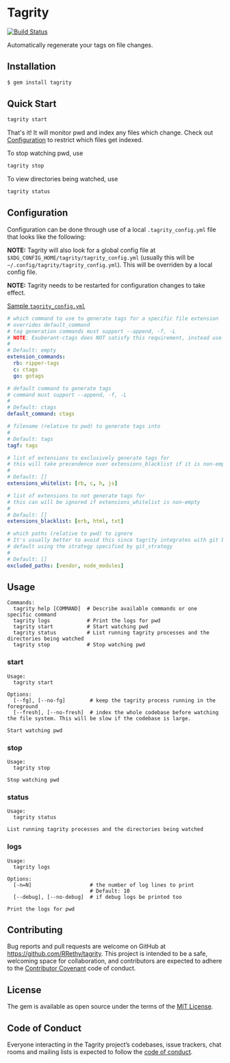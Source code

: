 # Tagrity

[![Build Status](https://travis-ci.com/RRethy/tagrity.svg?branch=master)](https://travis-ci.com/RRethy/tagrity)

Automatically regenerate your tags on file changes.

## Installation

```sh
$ gem install tagrity
```

## Quick Start

```sh
tagrity start
```

That's it! It will monitor pwd and index any files which change. Check out [Configuration](#configuration) to restrict which files get indexed.

To stop watching pwd, use

```sh
tagrity stop
```

To view directories being watched, use

```sh
tagrity status
```

## Configuration

Configuration can be done through use of a local `.tagrity_config.yml` file that looks like the following:

**NOTE:** Tagrity will also look for a global config file at `$XDG_CONFIG_HOME/tagrity/tagrity_config.yml` (usually this will be `~/.config/tagrity/tagrity_config.yml`). This will be overriden by a local config file.

**NOTE:** Tagrity needs to be restarted for configuration changes to take effect.

[Sample `tagrity_config.yml`](https://github.com/RRethy/tagrity/blob/master/sample_config.yml)

```yaml
# which command to use to generate tags for a specific file extension
# overrides default_command
# tag generation commands must support --append, -f, -L
# NOTE: Exuberant-ctags does NOT satisfy this requirement, instead use Universal-ctags
#
# Default: empty
extension_commands:
  rb: ripper-tags
  c: ctags
  go: gotags

# default command to generate tags
# command must support --append, -f, -L
#
# Default: ctags
default_command: ctags

# filename (relative to pwd) to generate tags into
#
# Default: tags
tagf: tags

# list of extensions to exclusively generate tags for
# this will take precendence over extensions_blacklist if it is non-empty
#
# Default: []
extensions_whitelist: [rb, c, h, js]

# list of extensions to not generate tags for
# this can will be ignored if extensions_whitelist is non-empty
#
# Default: []
extensions_blacklist: [erb, html, txt]

# which paths (relative to pwd) to ignore
# It's usually better to avoid this since tagrity integrates with git by
# default using the strategy specified by git_strategy
#
# Default: []
excluded_paths: [vendor, node_modules]
```

## Usage

```
Commands:
  tagrity help [COMMAND]  # Describe available commands or one specific command
  tagrity logs            # Print the logs for pwd
  tagrity start           # Start watching pwd
  tagrity status          # List running tagrity processes and the directories being watched
  tagrity stop            # Stop watching pwd
```

### start

```
Usage:
  tagrity start

Options:
  [--fg], [--no-fg]        # keep the tagrity process running in the foreground
  [--fresh], [--no-fresh]  # index the whole codebase before watching the file system. This will be slow if the codebase is large.

Start watching pwd
```

### stop

```
Usage:
  tagrity stop

Stop watching pwd
```

### status

```
Usage:
  tagrity status

List running tagrity processes and the directories being watched
```

### logs

```
Usage:
  tagrity logs

Options:
  [-n=N]                   # the number of log lines to print
                           # Default: 10
  [--debug], [--no-debug]  # if debug logs be printed too

Print the logs for pwd
```

## Contributing

Bug reports and pull requests are welcome on GitHub at https://github.com/RRethy/tagrity. This project is intended to be a safe, welcoming space for collaboration, and contributors are expected to adhere to the [Contributor Covenant](http://contributor-covenant.org) code of conduct.

## License

The gem is available as open source under the terms of the [MIT License](https://opensource.org/licenses/MIT).

## Code of Conduct

Everyone interacting in the Tagrity project’s codebases, issue trackers, chat rooms and mailing lists is expected to follow the [code of conduct](https://github.com/RRethy/tagrity/blob/master/CODE_OF_CONDUCT.md).

